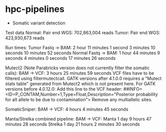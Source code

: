 # hpc-pipelines

* Somatic variant detection

Test data
  Normal:  Pair end WGS: 702,863,004 reads
  Tumor:   Pair end WGS: 423,930,673 reads

Run times:
  Tumor
  Fastq -> BAM: 2 hour 11 minutes  1 second
                        3 minutes 10 seconds
                       10 minutes 52 seconds
  Normal
  Fastq -> BAM: 1 hour 44 minutes  9 seconds
                        4 minutes  0 seconds
                       17 minutes 26 seconds

  Mutect2 (Note Parabricks version does not currently filter the somatic calls):
  BAM -> VCF:   3 hours 25 minutes 59 seconds
    VCF files have to be filtered using filtermutectcall.
    GATK versions after 4.1.0.0 requires a "Mutect stats table" generated from Mutect2 which is not present here.
    For GATK versions before 4.0.12.0:
      Add this line to the VCF header: 
        ##INFO=<ID=P_CONTAM,Number=1,Type=Float,Description="Posterior probability for alt allele to be due to contamination">
      Remove any multiallelic sites.


  SomaticSniper:
  BAM -> VCF:   4 hours  4 minutes 45 seconds

  Manta/Strelka combined pipeline:
  BAM -> VCF: Manta   1 day  9 hours 47 minutes 28 seconds
              Strelka 1 day 21 hours  2 minutes 30 seconds
